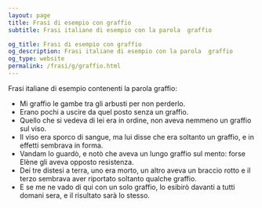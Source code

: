 ```yaml
---
layout: page
title: Frasi di esempio con graffio 
subtitle: Frasi italiane di esempio con la parola  graffio

og_title: Frasi di esempio con graffio 
og_description: Frasi italiane di esempio con la parola  graffio
og_type: website
permalink: /frasi/g/graffio.html
---
```


Frasi italiane di esempio contenenti la parola graffio:


- Mi graffio le gambe tra gli arbusti per non perderlo.
- Erano pochi a uscire da quel posto senza un graffio.
- Quello che si vedeva di lei era in ordine, non aveva nemmeno un graffio sul viso.
- Il viso era sporco di sangue, ma lui disse che era soltanto un graffio, e in effetti sembrava in forma.
- Vandam lo guardò, e notò che aveva un lungo graffio sul mento: forse Elène gli aveva opposto resistenza.
- Dei tre distesi a terra, uno era morto, un altro aveva un braccio rotto e il terzo sembrava aver riportato soltanto qualche graffio.
- E se me ne vado di qui con un solo graffio, lo esibirò davanti a tutti domani sera, e il risultato sarà lo stesso.
